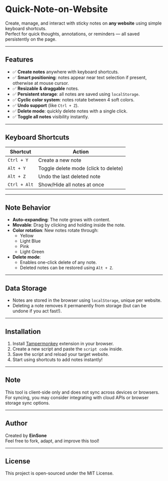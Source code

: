 # Quick-Note-on-Website

Create, manage, and interact with sticky notes on **any website** using simple keyboard shortcuts.  
Perfect for quick thoughts, annotations, or reminders — all saved persistently on the page.

---

## Features

- ✅ **Create notes** anywhere with keyboard shortcuts.
- ✅ **Smart positioning**: notes appear near text selection if present, otherwise at mouse cursor.
- ✅ **Resizable & draggable** notes.
- ✅ **Persistent storage**: all notes are saved using `localStorage`.
- ✅ **Cyclic color system**: notes rotate between 4 soft colors.
- ✅ **Undo support** (like `Ctrl + Z`).
- ✅ **Delete mode**: quickly delete notes with a single click.
- ✅ **Toggle all notes** visibility instantly.

---

## Keyboard Shortcuts

| Shortcut           | Action                                 |
|--------------------|----------------------------------------|
| `Ctrl + Y`         | Create a new note                      |
| `Alt + Y`          | Toggle delete mode (click to delete)   |
| `Alt + Z`          | Undo the last deleted note             |
| `Ctrl + Alt`       | Show/Hide all notes at once            |

---

## Note Behavior

- **Auto-expanding**: The note grows with content.
- **Movable**: Drag by clicking and holding inside the note.
- **Color rotation**: New notes rotate through:
  -  Yellow
  -  Light Blue
  -  Pink
  -  Light Green
- **Delete mode**:
  - Enables one-click delete of any note.
  - Deleted notes can be restored using `Alt + Z`.

---

## Data Storage

- Notes are stored in the browser using `localStorage`, unique per website.
- Deleting a note removes it permanently from storage (but can be undone if you act fast!).

---

## Installation

1. Install [Tampermonkey](https://www.tampermonkey.net/) extension in your browser.
2. Create a new script and paste the `script code` inside.
3. Save the script and reload your target website.
4. Start using shortcuts to add notes instantly!

---

## Note

This tool is client-side only and does not sync across devices or browsers.
For syncing, you may consider integrating with cloud APIs or browser storage sync options.

---

## Author

Created by **EinSone**  
Feel free to fork, adapt, and improve this tool!

---

## License

This project is open-sourced under the MIT License.

